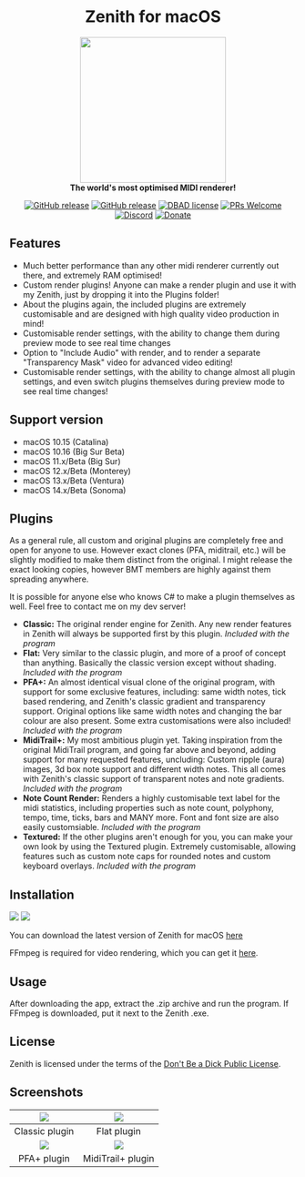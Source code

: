 <h1 align="center">Zenith for macOS</h1>

<p align="center">
    <img src="https://i.imgur.com/jshhiL3.png" width="256" />
    <br />
    <strong>The world's most optimised MIDI renderer!</strong>
</p>

<p align="center">
    <a href="https://github.com/arduano/Zenith-MIDI/releases/"><img src="https://img.shields.io/github/release/arduano/Zenith-MIDI.svg?style=flat-square" alt="GitHub release"></a>
    <a href="https://github.com/arduano/Zenith-MIDI/releases/"><img src="https://img.shields.io/github/downloads/arduano/Zenith-MIDI/total.svg?style=flat-square" alt="GitHub release"></a>
    <a href="https://github.com/arduano/Zenith-MIDI/blob/master/LICENSE"><img src="https://img.shields.io/badge/license-DBAD-blue.svg?style=flat-square" alt="DBAD license"></a>
    <a href="http://makeapullrequest.com"><img src="https://img.shields.io/badge/PRs-welcome-brightgreen.svg?style=flat-square" alt="PRs Welcome"></a>
    <a href="https://discord.gg/Aj4cb5"><img src="https://img.shields.io/discord/549344616210628609.svg?color=7289DA&style=flat-square" alt="Discord"></a>
    <a href="https://www.paypal.com/cgi-bin/webscr?cmd=_s-xclick&hosted_button_id=M9XRCSPYSMBCA&source=url"><img src="https://img.shields.io/badge/Donate-PayPal-green.svg?style=flat-square" alt="Donate"></a>
</p>

## Features
- Much better performance than any other midi renderer currently out there, and extremely RAM optimised!
- Custom render plugins! Anyone can make a render plugin and use it with my Zenith, just by dropping it into the Plugins folder!
- About the plugins again, the included plugins are extremely customisable and are designed with high quality video production in mind!
- Customisable render settings, with the ability to change them during preview mode to see real time changes
- Option to "Include Audio" with render, and to render a separate "Transparency Mask" video for advanced video editing!
- Customisable render settings, with the ability to change almost all plugin settings, and even switch plugins themselves during preview mode to see real time changes!

## Support version
- macOS 10.15 (Catalina)
- macOS 10.16 (Big Sur Beta)
- macOS 11.x/Beta (Big Sur)
- macOS 12.x/Beta (Monterey)
- macOS 13.x/Beta (Ventura)
- macOS 14.x/Beta (Sonoma)

## Plugins
As a general rule, all custom and original plugins are completely free and open for anyone to use. However exact clones (PFA, miditrail, etc.) will be slightly modified to make them distinct from the original. I might release the exact looking copies, however BMT members are highly against them spreading anywhere.

It is possible for anyone else who knows C# to make a plugin themselves as well. Feel free to contact me on my dev server! 

- **Classic:** The original render engine for Zenith. Any new render features in Zenith will always be supported first by this plugin. *Included with the program*
- **Flat:** Very similar to the classic plugin, and more of a proof of concept than anything. Basically the classic version except without shading. *Included with the program*
- **PFA+:** An almost identical visual clone of the original program, with support for some exclusive features, including: same width notes, tick based rendering, and Zenith's classic gradient and transparency support. Original options like same width notes and changing the bar colour are also present. Some extra customisations were also included! *Included with the program*
- **MidiTrail+:**  My most ambitious plugin yet. Taking inspiration from the original MidiTrail program, and going far above and beyond, adding support for many requested features, uncluding: Custom ripple (aura) images, 3d box note support and different width notes. This all comes with Zenith's classic support of transparent notes and note gradients. *Included with the program*
- **Note Count Render:** Renders a highly customisable text label for the midi statistics, including properties such as note count, polyphony, tempo, time, ticks, bars and MANY more. Font and font size are also easily customsiable. *Included with the program*
- **Textured:** If the other plugins aren't enough for you, you can make your own look by using the Textured plugin. Extremely customisable, allowing features such as custom note caps for rounded notes and custom keyboard overlays. *Included with the program*

## Installation
[![](https://img.shields.io/github/v/release/arduano/Zenith-MIDI?label=download%2032-bit&style=flat-square)](https://github.com/arduano/Zenith-MIDI/releases/latest/download/Zenithx86.zip) [![](https://img.shields.io/github/v/release/arduano/Zenith-MIDI?label=download%2064-bit&style=flat-square&color=green)](https://github.com/arduano/Zenith-MIDI/releases/latest/download/Zenithx64.zip)

You can download the latest version of Zenith for macOS [here](https://github.com/arduano/Zenith-MIDI/releases/latest/download/Zenithx86.zip)

FFmpeg is required for video rendering, which you can get it [here](https://ffmpeg.zeranoe.com/builds/).

## Usage
After downloading the app, extract the .zip archive and run the program. If FFmpeg is downloaded, put it next to the Zenith .exe.

## License
Zenith is licensed under the terms of the [Don't Be a Dick Public License](https://github.com/arduano/Zenith-MIDI/blob/master/LICENSE).

## Screenshots
| ![](https://arduano.github.io/Zenith-MIDI/dist/bmr/assets/plugins/classic.png) |   ![](https://arduano.github.io/Zenith-MIDI/dist/bmr/assets/plugins/flat.png)    |
| :----------------------------------------------------------------------------: | :------------------------------------------------------------------------------: |
|                                 Classic plugin                                 |                                   Flat plugin                                    |
|   ![](https://arduano.github.io/Zenith-MIDI/dist/bmr/assets/plugins/pfa.png)   | ![](https://arduano.github.io/Zenith-MIDI/dist/bmr/assets/plugins/miditrail.png) |
|                                  PFA+ plugin                                   |                                MidiTrail+ plugin                                 |
